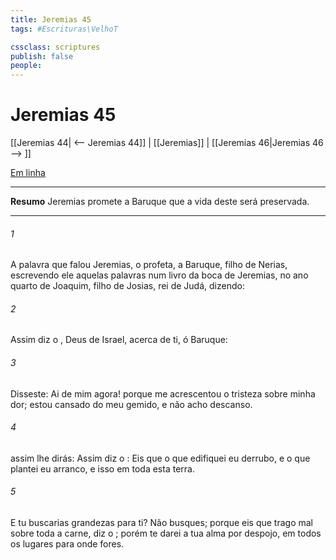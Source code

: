 ```yaml
---
title: Jeremias 45
tags: #Escrituras\VelhoT

cssclass: scriptures
publish: false
people:
---
```


# Jeremias 45
[[Jeremias 44| <-- Jeremias 44]] | [[Jeremias]] | [[Jeremias 46|Jeremias 46 --> ]]

[Em linha](https://churchofjesuschrist.org/study/scriptures/ot/jer/45?lang=por)

---
__Resumo__
Jeremias promete a Baruque que a vida deste será preservada.

---
###### 1 
A palavra que falou Jeremias, o profeta, a Baruque, filho de Nerias, escrevendo ele aquelas palavras num livro da boca de Jeremias, no ano quarto de Joaquim, filho de Josias, rei de Judá, dizendo:

###### 2 
Assim diz o , Deus de Israel, acerca de ti, ó Baruque:

###### 3 
Disseste: Ai de mim agora! porque me acrescentou o  tristeza sobre minha dor;  estou cansado do meu gemido, e não acho descanso.

###### 4 
 assim lhe dirás: Assim diz o : Eis que o que edifiquei eu derrubo, e o que plantei eu arranco, e isso em toda esta terra.

###### 5 
E tu buscarias grandezas para ti? Não  busques; porque eis que trago mal sobre toda a carne, diz o ; porém te darei a tua alma por despojo, em todos os lugares para onde fores.

